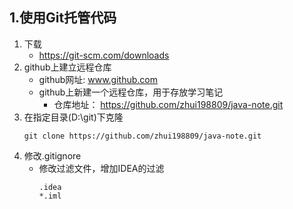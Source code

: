 ## 1.使用Git托管代码

1. 下载
    + https://git-scm.com/downloads
2. github上建立远程仓库
    + github网址: www.github.com
    + github上新建一个远程仓库，用于存放学习笔记
        + 仓库地址： https://github.com/zhui198809/java-note.git
3. 在指定目录(D:\git)下克隆
    ```shell 
    git clone https://github.com/zhui198809/java-note.git
    ```
4. 修改.gitignore
    + 修改过滤文件，增加IDEA的过滤
        ```shell 
        .idea
        *.iml
        ```